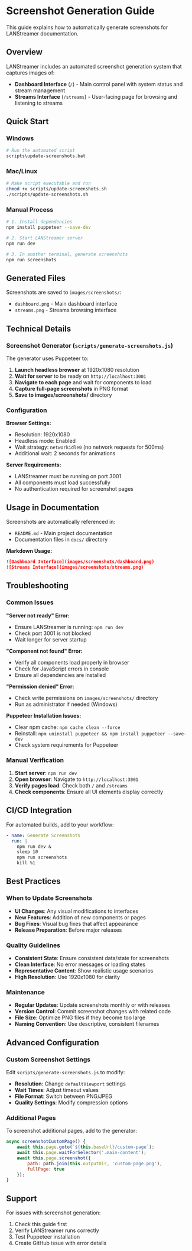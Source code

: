 # Screenshot Generation Guide

This guide explains how to automatically generate screenshots for LANStreamer documentation.

## Overview

LANStreamer includes an automated screenshot generation system that captures images of:
- **Dashboard Interface** (`/`) - Main control panel with system status and stream management
- **Streams Interface** (`/streams`) - User-facing page for browsing and listening to streams

## Quick Start

### Windows
```bash
# Run the automated script
scripts\update-screenshots.bat
```

### Mac/Linux
```bash
# Make script executable and run
chmod +x scripts/update-screenshots.sh
./scripts/update-screenshots.sh
```

### Manual Process
```bash
# 1. Install dependencies
npm install puppeteer --save-dev

# 2. Start LANStreamer server
npm run dev

# 3. In another terminal, generate screenshots
npm run screenshots
```

## Generated Files

Screenshots are saved to `images/screenshots/`:
- `dashboard.png` - Main dashboard interface
- `streams.png` - Streams browsing interface

## Technical Details

### Screenshot Generator (`scripts/generate-screenshots.js`)

The generator uses Puppeteer to:
1. **Launch headless browser** at 1920x1080 resolution
2. **Wait for server** to be ready on `http://localhost:3001`
3. **Navigate to each page** and wait for components to load
4. **Capture full-page screenshots** in PNG format
5. **Save to images/screenshots/** directory

### Configuration

**Browser Settings:**
- Resolution: 1920x1080
- Headless mode: Enabled
- Wait strategy: `networkidle0` (no network requests for 500ms)
- Additional wait: 2 seconds for animations

**Server Requirements:**
- LANStreamer must be running on port 3001
- All components must load successfully
- No authentication required for screenshot pages

## Usage in Documentation

Screenshots are automatically referenced in:
- `README.md` - Main project documentation
- Documentation files in `docs/` directory

**Markdown Usage:**
```markdown
![Dashboard Interface](images/screenshots/dashboard.png)
![Streams Interface](images/screenshots/streams.png)
```

## Troubleshooting

### Common Issues

**"Server not ready" Error:**
- Ensure LANStreamer is running: `npm run dev`
- Check port 3001 is not blocked
- Wait longer for server startup

**"Component not found" Error:**
- Verify all components load properly in browser
- Check for JavaScript errors in console
- Ensure all dependencies are installed

**"Permission denied" Error:**
- Check write permissions on `images/screenshots/` directory
- Run as administrator if needed (Windows)

**Puppeteer Installation Issues:**
- Clear npm cache: `npm cache clean --force`
- Reinstall: `npm uninstall puppeteer && npm install puppeteer --save-dev`
- Check system requirements for Puppeteer

### Manual Verification

1. **Start server**: `npm run dev`
2. **Open browser**: Navigate to `http://localhost:3001`
3. **Verify pages load**: Check both `/` and `/streams`
4. **Check components**: Ensure all UI elements display correctly

## CI/CD Integration

For automated builds, add to your workflow:

```yaml
- name: Generate Screenshots
  run: |
    npm run dev &
    sleep 10
    npm run screenshots
    kill %1
```

## Best Practices

### When to Update Screenshots

- **UI Changes**: Any visual modifications to interfaces
- **New Features**: Addition of new components or pages
- **Bug Fixes**: Visual bug fixes that affect appearance
- **Release Preparation**: Before major releases

### Quality Guidelines

- **Consistent State**: Ensure consistent data/state for screenshots
- **Clean Interface**: No error messages or loading states
- **Representative Content**: Show realistic usage scenarios
- **High Resolution**: Use 1920x1080 for clarity

### Maintenance

- **Regular Updates**: Update screenshots monthly or with releases
- **Version Control**: Commit screenshot changes with related code
- **File Size**: Optimize PNG files if they become too large
- **Naming Convention**: Use descriptive, consistent filenames

## Advanced Configuration

### Custom Screenshot Settings

Edit `scripts/generate-screenshots.js` to modify:
- **Resolution**: Change `defaultViewport` settings
- **Wait Times**: Adjust timeout values
- **File Format**: Switch between PNG/JPEG
- **Quality Settings**: Modify compression options

### Additional Pages

To screenshot additional pages, add to the generator:

```javascript
async screenshotCustomPage() {
    await this.page.goto(`${this.baseUrl}/custom-page`);
    await this.page.waitForSelector('.main-content');
    await this.page.screenshot({
        path: path.join(this.outputDir, 'custom-page.png'),
        fullPage: true
    });
}
```

## Support

For issues with screenshot generation:
1. Check this guide first
2. Verify LANStreamer runs correctly
3. Test Puppeteer installation
4. Create GitHub issue with error details
